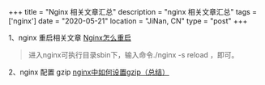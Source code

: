+++
title = "Nginx 相关文章汇总"
description = "nginx 相关文章汇总"
tags = ['nginx']
date = "2020-05-21"
location = "JiNan, CN"
type = "post"
+++

1、nginx 重启相关文章
[Nginx怎么重启](https://www.php.cn/nginx/421972.html)

> 进入nginx可执行目录sbin下，输入命令./nginx -s reload ，即可。

2、nginx 配置 gzip
[nginx中如何设置gzip（总结）](https://www.cnblogs.com/Renyi-Fan/p/11047490.html)